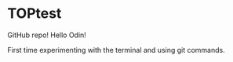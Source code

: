 # TOPtest
GitHub repo!
Hello Odin!

First time experimenting with the terminal and using git commands. 
